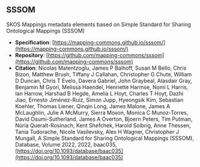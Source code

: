 ## SSSOM <span id="sssom-ref"><span>
SKOS Mappings metadata elements based on Simple Standard for Sharing Ontological Mappings (SSSOM)  
  
 - **Specification**: [https://mapping-commons.github.io/sssom/](https://mapping-commons.github.io/sssom/)  
 - **Repository**: [https://github.com/mapping-commons/sssom](https://github.com/mapping-commons/sssom)  
 - **Citation**: Nicolas Matentzoglu, James P Balhoff, Susan M Bello, Chris Bizon, Matthew Brush, Tiffany J Callahan, Christopher G Chute, William D Duncan, Chris T Evelo, Davera Gabriel, John Graybeal, Alasdair Gray, Benjamin M Gyori, Melissa Haendel, Henriette Harmse, Nomi L Harris, Ian Harrow, Harshad B Hegde, Amelia L Hoyt, Charles T Hoyt, Dazhi Jiao, Ernesto Jiménez-Ruiz, Simon Jupp, Hyeongsik Kim, Sebastian Koehler, Thomas Liener, Qinqin Long, James Malone, James A McLaughlin, Julie A McMurry, Sierra Moxon, Monica C Munoz-Torres, David Osumi-Sutherland, James A Overton, Bjoern Peters, Tim Putman, Núria Queralt-Rosinach, Kent Shefchek, Harold Solbrig, Anne Thessen, Tania Tudorache, Nicole Vasilevsky, Alex H Wagner, Christopher J Mungall, A Simple Standard for Sharing Ontological Mappings (SSSOM), Database, Volume 2022, 2022, baac035, [https://doi.org/10.1093/database/baac035](https://doi.org/10.1093/database/baac035)  

